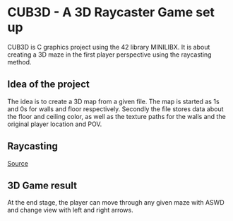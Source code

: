 # CUB3D - A 3D Raycaster Game set up

CUB3D is C graphics project using the 42 library MINILIBX. It is about creating a 3D maze in the first player perspective using the raycasting method.

## Idea of the project

The idea is to create a 3D map from a given file. The map is started as 1s and 0s for walls and floor respectively. Secondly the file stores data about the floor and ceiling color, as well as the texture paths for the walls and the original player location and POV.

## Raycasting 

[Source](https://en.wikipedia.org/wiki/Ray_casting)


## 3D Game result

At the end stage, the player can move through any given maze with ASWD and change view with left and right arrows. 

